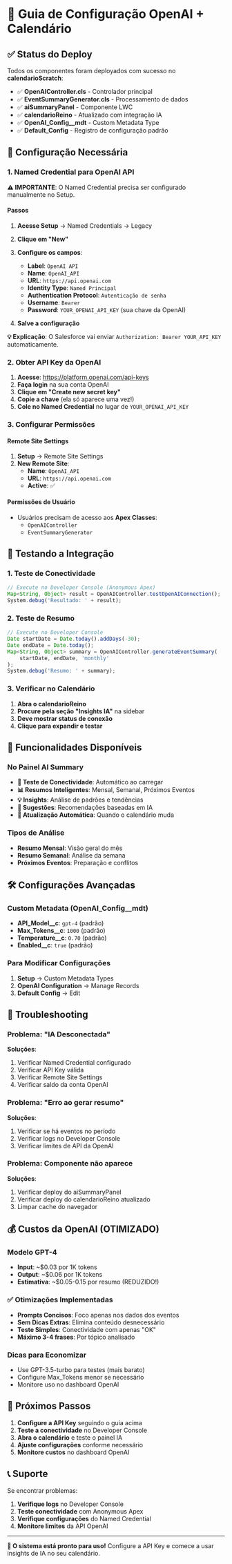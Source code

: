 # 🤖 Guia de Configuração OpenAI + Calendário

## ✅ Status do Deploy

Todos os componentes foram deployados com sucesso no **calendarioScratch**:

- ✅ **OpenAIController.cls** - Controlador principal
- ✅ **EventSummaryGenerator.cls** - Processamento de dados
- ✅ **aiSummaryPanel** - Componente LWC
- ✅ **calendarioReino** - Atualizado com integração IA
- ✅ **OpenAI_Config__mdt** - Custom Metadata Type
- ✅ **Default_Config** - Registro de configuração padrão

## 🔧 Configuração Necessária

### 1. Named Credential para OpenAI API

**⚠️ IMPORTANTE**: O Named Credential precisa ser configurado manualmente no Setup.

#### Passos

1. **Acesse Setup** → Named Credentials → Legacy
2. **Clique em "New"**
3. **Configure os campos**:
   - **Label**: `OpenAI API`
   - **Name**: `OpenAI_API`
   - **URL**: `https://api.openai.com`
   - **Identity Type**: `Named Principal`
   - **Authentication Protocol**: `Autenticação de senha`
   - **Username**: `Bearer`
   - **Password**: `YOUR_OPENAI_API_KEY` (sua chave da OpenAI)

4. **Salve a configuração**

**💡 Explicação**: O Salesforce vai enviar `Authorization: Bearer YOUR_API_KEY` automaticamente.

### 2. Obter API Key da OpenAI

1. **Acesse**: <https://platform.openai.com/api-keys>
2. **Faça login** na sua conta OpenAI
3. **Clique em "Create new secret key"**
4. **Copie a chave** (ela só aparece uma vez!)
5. **Cole no Named Credential** no lugar de `YOUR_OPENAI_API_KEY`

### 3. Configurar Permissões

#### Remote Site Settings

1. **Setup** → Remote Site Settings
2. **New Remote Site**:
   - **Name**: `OpenAI_API`
   - **URL**: `https://api.openai.com`
   - **Active**: ✅

#### Permissões de Usuário

- Usuários precisam de acesso aos **Apex Classes**:
  - `OpenAIController`
  - `EventSummaryGenerator`

## 🧪 Testando a Integração

### 1. Teste de Conectividade

```javascript
// Execute no Developer Console (Anonymous Apex)
Map<String, Object> result = OpenAIController.testOpenAIConnection();
System.debug('Resultado: ' + result);
```

### 2. Teste de Resumo

```javascript
// Execute no Developer Console
Date startDate = Date.today().addDays(-30);
Date endDate = Date.today();
Map<String, Object> summary = OpenAIController.generateEventSummary(
    startDate, endDate, 'monthly'
);
System.debug('Resumo: ' + summary);
```

### 3. Verificar no Calendário

1. **Abra o calendarioReino**
2. **Procure pela seção "Insights IA"** na sidebar
3. **Deve mostrar status de conexão**
4. **Clique para expandir e testar**

## 🎯 Funcionalidades Disponíveis

### No Painel AI Summary

- **🔗 Teste de Conectividade**: Automático ao carregar
- **📊 Resumos Inteligentes**: Mensal, Semanal, Próximos Eventos
- **💡 Insights**: Análise de padrões e tendências
- **🎯 Sugestões**: Recomendações baseadas em IA
- **🔄 Atualização Automática**: Quando o calendário muda

### Tipos de Análise

- **Resumo Mensal**: Visão geral do mês
- **Resumo Semanal**: Análise da semana
- **Próximos Eventos**: Preparação e conflitos

## 🛠️ Configurações Avançadas

### Custom Metadata (OpenAI_Config__mdt)

- **API_Model__c**: `gpt-4` (padrão)
- **Max_Tokens__c**: `1000` (padrão)
- **Temperature__c**: `0.70` (padrão)
- **Enabled__c**: `true` (padrão)

### Para Modificar Configurações

1. **Setup** → Custom Metadata Types
2. **OpenAI Configuration** → Manage Records
3. **Default Config** → Edit

## 🚨 Troubleshooting

### Problema: "IA Desconectada"

**Soluções**:

1. Verificar Named Credential configurado
2. Verificar API Key válida
3. Verificar Remote Site Settings
4. Verificar saldo da conta OpenAI

### Problema: "Erro ao gerar resumo"

**Soluções**:

1. Verificar se há eventos no período
2. Verificar logs no Developer Console
3. Verificar limites de API da OpenAI

### Problema: Componente não aparece

**Soluções**:

1. Verificar deploy do aiSummaryPanel
2. Verificar deploy do calendarioReino atualizado
3. Limpar cache do navegador

## 💰 Custos da OpenAI (OTIMIZADO)

### Modelo GPT-4

- **Input**: ~$0.03 por 1K tokens
- **Output**: ~$0.06 por 1K tokens
- **Estimativa**: ~$0.05-0.15 por resumo (REDUZIDO!)

### ✅ Otimizações Implementadas

- **Prompts Concisos**: Foco apenas nos dados dos eventos
- **Sem Dicas Extras**: Elimina conteúdo desnecessário
- **Teste Simples**: Conectividade com apenas "OK"
- **Máximo 3-4 frases**: Por tópico analisado

### Dicas para Economizar

- Use GPT-3.5-turbo para testes (mais barato)
- Configure Max_Tokens menor se necessário
- Monitore uso no dashboard OpenAI

## 🎉 Próximos Passos

1. **Configure a API Key** seguindo o guia acima
2. **Teste a conectividade** no Developer Console
3. **Abra o calendário** e teste o painel IA
4. **Ajuste configurações** conforme necessário
5. **Monitore custos** no dashboard OpenAI

## 📞 Suporte

Se encontrar problemas:

1. **Verifique logs** no Developer Console
2. **Teste conectividade** com Anonymous Apex
3. **Verifique configurações** do Named Credential
4. **Monitore limites** da API OpenAI

---

**🎯 O sistema está pronto para uso!**
Configure a API Key e comece a usar insights de IA no seu calendário.
